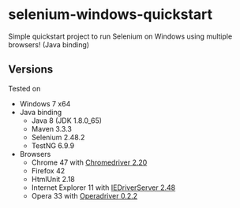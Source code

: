 # selenium-windows-quickstart
Simple quickstart project to run Selenium on Windows using multiple browsers! (Java binding)


## Versions
Tested on
* Windows 7 x64
* Java binding
  * Java 8 (JDK 1.8.0_65)
  * Maven 3.3.3
  * Selenium 2.48.2
  * TestNG 6.9.9
* Browsers
  * Chrome 47 with [Chromedriver 2.20](http://chromedriver.storage.googleapis.com/2.20/chromedriver_win32.zip)
  * Firefox 42
  * HtmlUnit 2.18
  * Internet Explorer 11 with [IEDriverServer 2.48](http://selenium-release.storage.googleapis.com/2.48/IEDriverServer_x64_2.48.0.zip)
  * Opera 33 with [Operadriver 0.2.2](https://github.com/operasoftware/operachromiumdriver/releases/download/v0.2.2/operadriver_win64.zip)
